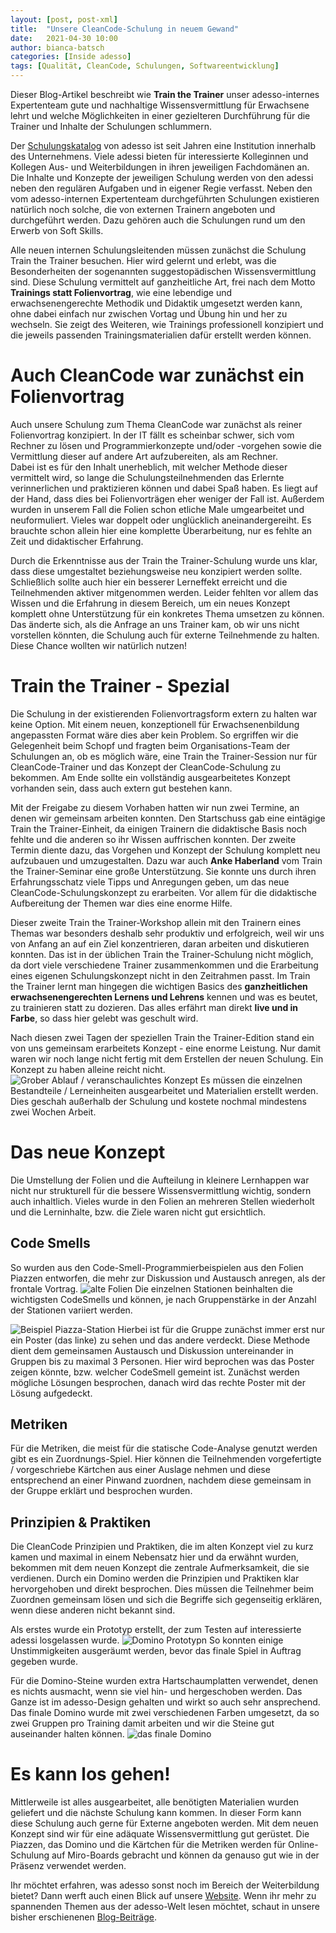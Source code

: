 ```yaml
---
layout: [post, post-xml]              
title:  "Unsere CleanCode-Schulung in neuem Gewand"        
date:   2021-04-30 10:00                    
author: bianca-batsch                   
categories: [Inside adesso]             
tags: [Qualität, CleanCode, Schulungen, Softwareentwicklung]
---
```


Dieser Blog-Artikel beschreibt wie **Train the Trainer** unser adesso-internes Expertenteam gute und nachhaltige Wissensvermittlung für Erwachsene lehrt und welche Möglichkeiten in einer gezielteren Durchführung für die Trainer und Inhalte der Schulungen schlummern.

Der [Schulungskatalog](https://www.adesso.de/adesso/adesso-de/jobs-karriere/entwickeln/weiterbilden/schulungskatalog.pdf) von adesso ist seit Jahren eine Institution innerhalb des Unternehmens. 
Viele adessi bieten für interessierte Kolleginnen und Kollegen Aus- und Weiterbildungen in ihren jeweiligen Fachdomänen an. 
Die Inhalte und Konzepte der jeweiligen Schulung werden von den adessi neben den regulären Aufgaben und in eigener Regie verfasst. 
Neben den vom adesso-internen Expertenteam durchgeführten Schulungen existieren natürlich noch solche, die von externen Trainern angeboten und durchgeführt werden. 
Dazu gehören auch die Schulungen rund um den Erwerb von Soft Skills.

Alle neuen internen Schulungsleitenden müssen zunächst die Schulung Train the Trainer besuchen.
Hier wird gelernt und erlebt, was die Besonderheiten der sogenannten suggestopädischen Wissensvermittlung sind. 
Diese Schulung vermittelt auf ganzheitliche Art, frei nach dem Motto **Trainings statt Folienvortrag**, wie eine lebendige und erwachsenengerechte Methodik und Didaktik umgesetzt werden kann, ohne dabei einfach nur zwischen Vortag und Übung hin und her zu wechseln.
Sie zeigt des Weiteren, wie Trainings professionell konzipiert und die jeweils passenden Trainingsmaterialien dafür erstellt werden können.

# Auch CleanCode war zunächst ein Folienvortrag 
Auch unsere Schulung zum Thema CleanCode war zunächst als reiner Folienvortrag konzipiert. 
In der IT fällt es scheinbar schwer, sich vom Rechner zu lösen und Programmierkonzepte und/oder -vorgehen sowie die Vermittlung dieser auf andere Art aufzubereiten, als am Rechner.  
Dabei ist es für den Inhalt unerheblich, mit welcher Methode dieser vermittelt wird, so lange die Schulungsteilnehmenden das Erlernte verinnerlichen und praktizieren können und dabei Spaß haben. 
Es liegt auf der Hand, dass dies bei Folienvorträgen eher weniger der Fall ist. 
Außerdem wurden in unserem Fall die Folien schon etliche Male umgearbeitet und neuformuliert. 
Vieles war doppelt oder unglücklich aneinandergereiht. 
Es brauchte schon allein hier eine komplette Überarbeitung, nur es fehlte an Zeit und didaktischer Erfahrung.

Durch die Erkenntnisse aus der Train the Trainer-Schulung wurde uns klar, dass diese umgestaltet beziehungsweise neu konzipiert werden sollte. 
Schließlich sollte auch hier ein besserer Lerneffekt erreicht und die Teilnehmenden aktiver mitgenommen werden. 
Leider fehlten vor allem das Wissen und die Erfahrung in diesem Bereich, um ein neues Konzept komplett ohne Unterstützung für ein konkretes Thema umsetzen zu können. 
Das änderte sich, als die Anfrage an uns Trainer kam, ob wir uns nicht vorstellen könnten, die Schulung auch für externe Teilnehmende zu halten. 
Diese Chance wollten wir natürlich nutzen!

# Train the Trainer - Spezial
Die Schulung in der existierenden Folienvortragsform extern zu halten war keine Option. 
Mit einem neuen, konzeptionell für Erwachsenenbildung angepassten Format wäre dies aber kein Problem. 
So ergriffen wir die Gelegenheit beim Schopf und fragten beim Organisations-Team der Schulungen an, ob es möglich wäre, eine Train the Trainer-Session nur für CleanCode-Trainer und das Konzept der CleanCode-Schulung zu bekommen. 
Am Ende sollte ein vollständig ausgearbeitetes Konzept vorhanden sein, dass auch extern gut bestehen kann.

Mit der Freigabe zu diesem Vorhaben hatten wir nun zwei Termine, an denen wir gemeinsam arbeiten konnten. 
Den Startschuss gab eine eintägige Train the Trainer-Einheit, da einigen Trainern die didaktische Basis noch fehlte und die anderen so ihr Wissen auffrischen konnten.
Der zweite Termin diente dazu, das Vorgehen und Konzept der Schulung komplett neu aufzubauen und umzugestalten. 
Dazu war auch **Anke Haberland** vom Train the Trainer-Seminar eine große Unterstützung. 
Sie konnte uns durch ihren Erfahrungsschatz viele Tipps und Anregungen geben, um das neue CleanCode-Schulungskonzept zu erarbeiten. 
Vor allem für die didaktische Aufbereitung der Themen war dies eine enorme Hilfe.

Dieser zweite Train the Trainer-Workshop allein mit den Trainern eines Themas war besonders deshalb sehr produktiv und erfolgreich, weil wir uns von Anfang an auf ein Ziel konzentrieren, daran arbeiten und diskutieren konnten. 
Das ist in der üblichen Train the Trainer-Schulung nicht möglich, da dort viele verschiedene Trainer zusammenkommen und die Erarbeitung eines eigenen Schulungskonzept nicht in den Zeitrahmen passt.
Im Train the Trainer lernt man hingegen die wichtigen Basics des **ganzheitlichen erwachsenengerechten Lernens und Lehrens** kennen und was es beutet, zu trainieren statt zu dozieren.
Das alles erfährt man direkt **live und in Farbe**, so dass hier gelebt was geschult wird.   

Nach diesen zwei Tagen der speziellen Train the Trainer-Edition stand ein von uns gemeinsam erarbeitets Konzept - eine enorme Leistung. 
Nur damit waren wir noch lange nicht fertig mit dem Erstellen der neuen Schulung. 
Ein Konzept zu haben alleine reicht nicht. 
![Grober Ablauf / veranschaulichtes Konzept](/assets/images/cleancodeschulung/konzept-pinwand.png)
Es müssen die einzelnen Bestandteile / Lerneinheiten ausgearbeitet und Materialien erstellt werden. 
Dies geschah außerhalb der Schulung und kostete nochmal mindestens zwei Wochen Arbeit.

# Das neue Konzept
Die Umstellung der Folien und die Aufteilung in kleinere Lernhappen war nicht nur strukturell für die bessere Wissensvermittlung wichtig, sondern auch inhaltlich. 
Vieles wurde in den Folien an mehreren Stellen wiederholt und die Lerninhalte, bzw. die Ziele waren nicht gut ersichtlich. 
## Code Smells
So wurden aus den Code-Smell-Programmierbeispielen aus den Folien Piazzen entworfen, die mehr zur Diskussion und Austausch anregen, als der frontale Vortrag.
![alte Folien](/assets/images/cleancodeschulung/bezeichner_zusammen.png)
Die einzelnen Stationen beinhalten die wichtigsten CodeSmells und können, je nach Gruppenstärke in der Anzahl der Stationen variiert werden.

![Beispiel Piazza-Station](/assets/images/cleancodeschulung/codesmells_zu_lange_klassen_methoden.jpg)
Hierbei ist für die Gruppe zunächst immer erst nur ein Poster (das linke) zu sehen und das andere verdeckt.
Diese Methode dient dem gemeinsamen Austausch und Diskussion untereinander in Gruppen bis zu maximal 3 Personen.
Hier wird beprochen was das Poster zeigen könnte, bzw. welcher CodeSmell gemeint ist.
Zunächst werden mögliche Lösungen besprochen, danach wird das rechte Poster mit der Lösung aufgedeckt.

## Metriken
Für die Metriken, die meist für die statische Code-Analyse genutzt werden gibt es ein Zuordnungs-Spiel.
Hier können die Teilnehmenden vorgefertigte / vorgeschriebe Kärtchen aus einer Auslage nehmen und diese entsprechend an einer Pinwand zuordnen, nachdem diese gemeinsam in der Gruppe erklärt und besprochen wurden.

## Prinzipien & Praktiken
Die CleanCode Prinzipien und Praktiken, die im alten Konzept viel zu kurz kamen und maximal in einem Nebensatz hier und da erwähnt wurden, bekommen mit dem neuen Konzept die zentrale Aufmerksamkeit, die sie verdienen.
Durch ein Domino werden die Prinzipien und Praktiken klar hervorgehoben und direkt besprochen.
Dies müssen die Teilnehmer beim Zuordnen gemeinsam lösen und sich die Begriffe sich gegenseitig erklären, wenn diese anderen nicht bekannt sind.

Als erstes wurde ein Prototyp erstellt, der zum Testen auf interessierte adessi losgelassen wurde.
![Domino Prototypn](/assets/images/cleancodeschulung/domino_prototyp.jpg)
So konnten einige Unstimmigkeiten ausgeräumt werden, bevor das finale Spiel in Auftrag gegeben wurde.

Für die Domino-Steine wurden extra Hartschaumplatten verwendet, denen es nichts ausmacht, wenn sie viel hin- und hergeschoben werden. 
Das Ganze ist im adesso-Design gehalten und wirkt so auch sehr ansprechend.
Das finale Domino wurde mit zwei verschiedenen Farben umgesetzt, da so zwei Gruppen pro Training damit arbeiten und wir die Steine gut auseinander halten können.
![das finale Domino](/assets/images/cleancodeschulung/domino_final.jpg)

# Es kann los gehen!
Mittlerweile ist alles ausgearbeitet, alle benötigten Materialien wurden geliefert und die nächste Schulung kann kommen. 
In dieser Form kann diese Schulung auch gerne für Externe angeboten werden.
Mit dem neuen Konzept sind wir für eine adäquate Wissensvermittlung gut gerüstet.
Die Piazzen, das Domino und die Kärtchen für die Metriken werden für Online-Schulung auf Miro-Boards gebracht und können da genauso gut wie in der Präsenz verwendet werden.

Ihr möchtet erfahren, was adesso sonst noch im Bereich der Weiterbildung bietet? 
Dann werft auch einen Blick auf unsere [Website](https://www.adesso.de/de/jobs-karriere/entwicklung/index.jsp). 
Wenn ihr mehr zu spannenden Themen aus der adesso-Welt lesen möchtet, schaut in unsere bisher erschienenen [Blog-Beiträge](https://www.adesso.de/de/news/blog/index.jsp).
